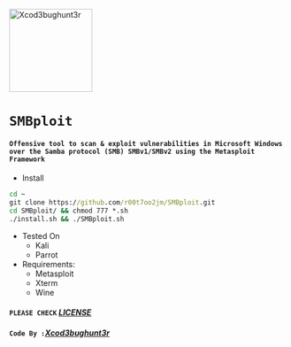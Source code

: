 <p align="left"><a href="https://www.itsecurity.id/"><img height="150" title="Xcod3bughunt3r" src="face.png"/></a></p>

# `SMBploit`
#### `Offensive tool to scan & exploit vulnerabilities in Microsoft Windows over the Samba protocol (SMB) SMBv1/SMBv2 using the Metasploit Framework`

* Install
```cmd
cd ~
git clone https://github.com/r00t7oo2jm/SMBploit.git
cd SMBploit/ && chmod 777 *.sh
./install.sh && ./SMBploit.sh
```

* Tested On
  * Kali
  * Parrot
* Requirements:
   * Metasploit
   * Xterm
   * Wine

#### ``PLEASE CHECK`` *[LICENSE](LICENSE)*
#### ``Code By :``*[Xcod3bughunt3r](https://github.com/Xcod3bughunt3r/Xcod3bughunt3r)*
